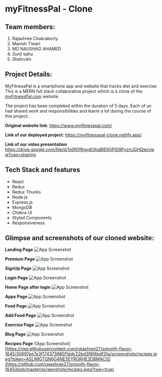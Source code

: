 # myFitnessPal - Clone

## Team members:
1. Rajashree Chakraborty
2. Manish Tiwari
3. MD NAUSHAD AHAMED
4. Sunil sahu
5. Shahrukh

## Project Details:
MyFitnessPal is a smartphone app and website that tracks diet and exercise  This is a MERN full stack collaborative project which is a clone of the [myFitnessPal.com](https://www.myfitnesspal.com/) website.

The project has been completed within the duration of 5 days. Each of us had shared work and responsibilities and learnt a lot during the course of this project.

**Original website link**: https://www.myfitnesspal.com/

**Link of our deployed project**: https://myfitnesspal-clone.netlify.app/

**Link of our video presentation**: https://drive.google.com/file/d/1x0N1f6gydt3haBlE9GPjD9PyzrlJGHQw/view?usp=sharing

## Tech Stack and features
- React
- Redux
- Redux Thunks
- Node.js
- Express.js
- MongoDB
- Chakra UI
- Styled Components
- Responsiveness


## Glimpse and screenshots of our cloned website:
**Landing Page**
![App Screenshot](https://github.com/rajashree27/smooth-flavor-1645/blob/master/screenshots/landingPage.png?raw=true)

**Premium Page**
![App Screenshot](https://github.com/rajashree27/smooth-flavor-1645/blob/master/screenshots/premium.png?raw=true)

**SignUp Page**
![App Screenshot](https://github.com/rajashree27/smooth-flavor-1645/blob/master/screenshots/signup.png?raw=true)

**Login Page**
![App Screenshot](https://github.com/rajashree27/smooth-flavor-1645/blob/master/screenshots/login.png?raw=true)

**Home Page after login**
![App Screenshot](https://github.com/rajashree27/smooth-flavor-1645/blob/master/screenshots/homeAfterLogin.png?raw=true)

**Apps Page**
![App Screenshot](https://github.com/rajashree27/smooth-flavor-1645/blob/master/screenshots/apps.png?raw=true)

**Food Page**
![App Screenshot](https://github.com/rajashree27/smooth-flavor-1645/blob/master/screenshots/food.png?raw=true)

**Add Food Page**
![App Screenshot](https://github.com/rajashree27/smooth-flavor-1645/blob/master/screenshots/addFood.png?raw=true)

**Exercise Page**
![App Screenshot](https://github.com/rajashree27/smooth-flavor-1645/blob/master/screenshots/exercise.png?raw=true)

**Blog Page**
![App Screenshot](https://github.com/rajashree27/smooth-flavor-1645/blob/master/screenshots/blog.jpeg?raw=true)

**Recipes Page**
![App Screenshot][https://raw.githubusercontent.com/rajashree27/smooth-flavor-1645/30697ee7e3f174373885f1ddc22bd3f8f4bdf31a/screenshots/recipes.jpeg?token=ASLIMGTQN6G4NE3EYRGRHE3DBMACG](https://github.com/rajashree27/smooth-flavor-1645/blob/master/screenshots/recipes.jpeg?raw=true)

